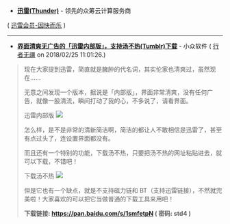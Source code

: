 - **[迅雷(Thunder)](http://www.xunlei.com/)** - 领先的众筹云计算服务商

( [迅雷会员-因快而乐](https://vip.xunlei.com/) )

------------------------------------------------------------------------------


- **[界面清爽无广告的「迅雷内部版」，支持汤不热(Tumblr)下载](https://www.appinn.com/xunlei-minnnnni/)** - 小众软件 ( [行者无疆](https://www.appinn.com/author/zhymster/) on 2018/02/25 11:01:26.)

> 现在大家提到迅雷，简直就是臃肿的代名词，其实伦家也清爽过，虽然现在……
> 
> 无意之间发现一个版本，据说是「内部版」，界面非常清爽，没有任何广告，就像一股清流，瞬间打动了我的心，不多说了，请看界面。
> 
> 迅雷内部版
> <img src="https://img3.appinn.com/images/201802/snipaste_20180224_174830.png?raw=true"/>
>  
> 怎么样，是不是非常的清新简洁啊，简洁的都让人不敢相信是迅雷了，甚至有点过头了，连设置界面都没有。
> 
> 而且还有一个特别的功能，下载汤不热，只要把汤不热的网址粘贴进去，就可以下载，不错吧！
> 
> 下载汤不热
> <img src="https://img3.appinn.com/images/201802/snipaste_20180224_180435.png?raw=true"/>
> 
> 但是它也有一个缺点，就是不支持磁力链和 BT（支持迅雷链接），不然就完美啦！大家喜欢的可以把它当做普通的下载工具来用吧！
> 
>  **下载链接: https://pan.baidu.com/s/1smfetpN ( 密码: std4 )**
